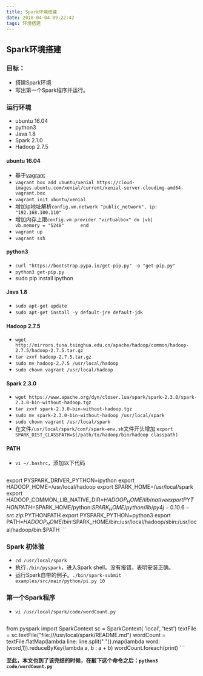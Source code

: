 ```yaml
---
title: Spark环境搭建
date: 2018-04-04 09:22:42
tags: 环境搭建
---
```


## Spark环境搭建

### 目标：
+ 搭建Spark环境
+ 写出第一个Spark程序并运行。

### 运行环境
+ ubuntu 16.04
+ python3
+ Java 1.8
+ Spark 2.1.0
+ Hadoop 2.7.5

#### ubuntu 16.04
+ 基于[vagrant](https://www.vagrantup.com/)
+ `vagrant box add ubuntu/xenial https://cloud-images.ubuntu.com/xenial/current/xenial-server-cloudimg-amd64-vagrant.box`
+ `vagrant init ubuntu/xenial`
+ 增加ip地址解析`config.vm.network "public_network", ip: "192.168.100.110"`
+ 增加内存上限`config.vm.provider "virtualbox" do |vb|    	vb.memory = "5248"		end`
+ `vagrant up`
+ `vagrant ssh`

#### python3
+ `curl "https://bootstrap.pypa.io/get-pip.py" -o "get-pip.py"`
+ `python3 get-pip.py`
+ sudo pip install ipython

#### Java 1.8
+ `sudo apt-get update`
+ `sudo apt-get install -y default-jre default-jdk`

#### Hadoop 2.7.5
+ `wget http://mirrors.tuna.tsinghua.edu.cn/apache/hadoop/common/hadoop-2.7.5/hadoop-2.7.5.tar.gz`
+ `tar zxvf hadoop-2.7.5.tar.gz`
+ `sudo mv hadoop-2.7.5 /usr/local/hadoop`
+ `sudo chown vagrant /usr/local/hadoop`

#### Spark 2.3.0
+ `wget https://www.apache.org/dyn/closer.lua/spark/spark-2.3.0/spark-2.3.0-bin-without-hadoop.tgz`
+ `tar zxvf spark-2.3.0-bin-without-hadoop.tgz`
+ `sudo mv spark-2.3.0-bin-without-hadoop /usr/local/spark`
+ `sudo chown vagrant /usr/local/spark`
+ 在文件`/usr/local/spark/conf/spark-env.sh`文件开头增加:`export SPARK_DIST_CLASSPATH=$(/path/to/hadoop/bin/hadoop classpath)`

#### PATH
+ `vi ~/.bashrc`，添加以下代码
    ```
export PYSPARK_DRIVER_PYTHON=ipython
export HADOOP_HOME=/usr/local/hadoop
export SPARK_HOME=/usr/local/spark
export HADOOP_COMMON_LIB_NATIVE_DIR=$HADOOP_HOME/lib/native
export PYTHONPATH=$SPARK_HOME/python:$SPARK_HOME/python/lib/py4j-0.10.6-src.zip:$PYTHONPATH
export PYSPARK_PYTHON=python3
export PATH=$HADOOP_HOME/bin:$SPARK_HOME/bin:/usr/local/hadoop/sbin:/usr/local/hadoop/bin:$PATH
    ```

### Spark 初体验

+ `cd /usr/local/spark`
+ 执行`./bin/pyspark`，进入Spark shell。没有报错，表明安装正确。
+ 运行Spark自带的例子。`./bin/spark-submit examples/src/main/python/pi.py 10`


### 第一个Spark程序

+ `vi /usr/local/spark/code/wordCount.py`

    ```Python
from pyspark import SparkContext
sc = SparkContext( 'local', 'test')
textFile = sc.textFile("file:///usr/local/spark/README.md")
wordCount = textFile.flatMap(lambda line: line.split(" ")).map(lambda word: (word,1)).reduceByKey(lambda a, b : a + b)
wordCount.foreach(print)
    ```

**至此，本文也到了该完结的时候，在敲下这个命令之后：`python3 code/wordCount.py`**